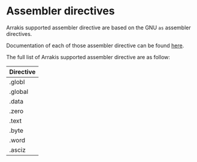 # Assembler directives

Arrakis supported assembler directive are based on the GNU `as` assembler
directives.

Documentation of each of those assembler directive can be found
[here](https://ftp.gnu.org/old-gnu/Manuals/gas-2.9.1/html_chapter/as_7.html).

The full list of Arrakis supported assembler directive are as follow:

|   Directive   |
|---------------|
| .globl        |
| .global       |
| .data         |
| .zero         |
| .text         |
| .byte         |
| .word         |
| .asciz        |



